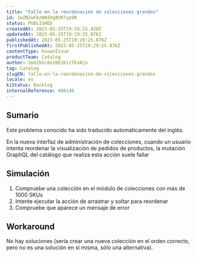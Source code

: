 ```yaml
---
title: "Fallo en la reordenación de colecciones grandes"
id: 2wZN2wFAzWNIHgBVR7yp9R
status: PUBLISHED
createdAt: 2023-05-25T19:29:25.420Z
updatedAt: 2023-05-25T19:29:25.876Z
publishedAt: 2023-05-25T19:29:25.876Z
firstPublishedAt: 2023-05-25T19:29:25.876Z
contentType: knownIssue
productTeam: Catalog
author: 2mXZkbi0oi061KicTExNjo
tag: Catalog
slugEN: fallo-en-la-reordenacion-de-colecciones-grandes
locale: es
kiStatus: Backlog
internalReference: 408140
---
```


## Sumario

<div class="alert alert-info">
  <p>Este problema conocido ha sido traducido automáticamente del inglés.</p>
</div>


En la nueva interfaz de administración de colecciones, cuando un usuario intenta reordenar la visualización de pedidos de productos, la mutación GraphQL del catálogo que realiza esta acción suele fallar


##

## Simulación


1) Compruebe una colección en el módulo de colecciones con más de 1000 SKUs
2) Intente ejecutar la acción de arrastrar y soltar para reordenar
3) Compruebe que aparece un mensaje de error



##

## Workaround


No hay soluciones (sería crear una nueva colección en el orden correcto, pero no es una solución en sí misma, sólo una alternativa).





